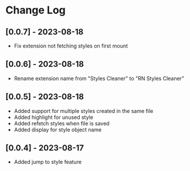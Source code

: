 # Change Log

## [0.0.7] - 2023-08-18
- Fix extension not fetching styles on first mount

## [0.0.6] - 2023-08-18
- Rename extension name from "Styles Cleaner" to "RN Styles Cleaner" 
## [0.0.5] - 2023-08-18
- Added support for multiple styles created in the same file
- Added highlight for unused style
- Added refetch styles when file is saved
- Added display for style object name

## [0.0.4] - 2023-08-17
- Added jump to style feature